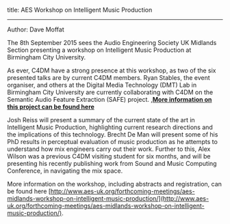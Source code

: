 title: AES Workshop on Intelligent Music Production

-------------------

Author: Dave Moffat

The 8th September 2015 sees the Audio Engineering Society UK Midlands Section presenting a workshop on Intelligent Music Production at Birmingham City University.

As ever, C4DM have a strong presence at this workshop, as two of the six presented talks are by current C4DM members. Ryan Stables, the event organiser, and others at the Digital Media Technology (DMT) Lab in Birmingham City University are currently collaborating with C4DM on the Semantic Audio Feature Extraction (SAFE) project. ,<b>[More information on this project can be found here](http://www.terasoft.com.tw/conf/ismir2014/LBD/LBD15.pdf)</b>

Josh Reiss will present a summary of the current state of the art in Intelligent Music Production, highlighting current research directions and the implications of this technology. Brecht De Man will present some of his PhD results in perceptual evaluation of music production as he attempts to understand how mix engineers carry out their work. Further to this, Alex Wilson was a previous C4DM visiting student for six months, and will be presenting his recently publishing work from Sound and Music Computing Conference, in navigating the mix space.

More information on the workshop, including abstracts and registration, can be found here [http://www.aes-uk.org/forthcoming-meetings/aes-midlands-workshop-on-intelligent-music-production/](http://www.aes-uk.org/forthcoming-meetings/aes-midlands-workshop-on-intelligent-music-production/).

